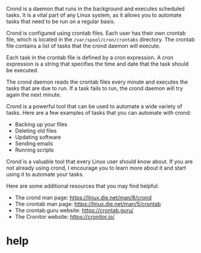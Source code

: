 Crond is a daemon that runs in the background and executes scheduled tasks. It is a vital part of any Linux system, as it allows you to automate tasks that need to be run on a regular basis.

Crond is configured using crontab files. Each user has their own crontab file, which is located in the `/var/spool/cron/crontabs` directory. The crontab file contains a list of tasks that the crond daemon will execute.

Each task in the crontab file is defined by a cron expression. A cron expression is a string that specifies the time and date that the task should be executed.

The crond daemon reads the crontab files every minute and executes the tasks that are due to run. If a task fails to run, the crond daemon will try again the next minute.

Crond is a powerful tool that can be used to automate a wide variety of tasks. Here are a few examples of tasks that you can automate with crond:

* Backing up your files
* Deleting old files
* Updating software
* Sending emails
* Running scripts

Crond is a valuable tool that every Linux user should know about. If you are not already using crond, I encourage you to learn more about it and start using it to automate your tasks.

Here are some additional resources that you may find helpful:

* The crond man page: https://linux.die.net/man/8/crond
* The crontab man page: https://linux.die.net/man/5/crontab
* The crontab.guru website: https://crontab.guru/
* The Cronitor website: https://cronitor.io/




# help 

```

```
